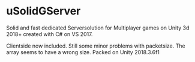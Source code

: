 # uSolidGServer
Solid and fast dedicated Serversolution for Multiplayer games on Unity 3d 2018+
created with C# on VS 2017. 

Clientside now included. Still some minor problems with packetsize. The array seems to have a wrong size.
Packed on Unity 2018.3.6f1
